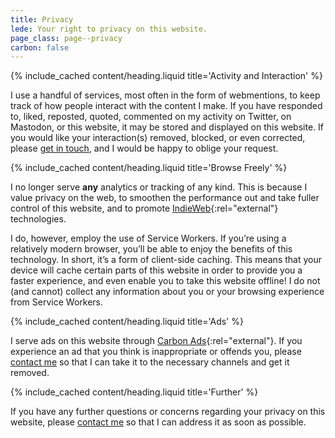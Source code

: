 ```yaml
---
title: Privacy
lede: Your right to privacy on this website.
page_class: page--privacy
carbon: false
---
```


{% include_cached content/heading.liquid title='Activity and Interaction' %}

I use a handful of services, most often in the form of webmentions, to keep track of how people interact with the content I make. If you have responded to, liked, reposted, quoted, commented on my activity on Twitter, on Mastodon, or this website, it may be stored and displayed on this website. If you would like your interaction(s) removed, blocked, or even corrected, please [get in touch](/contact), and I would be happy to oblige your request.


{% include_cached content/heading.liquid title='Browse Freely' %}

I no longer serve **any** analytics or tracking of any kind. This is because I value privacy on the web, to smoothen the performance out and take fuller control of this website, and to promote [IndieWeb](https://indieweb.org){:rel="external"} technologies.

I do, however, employ the use of Service Workers. If you’re using a relatively modern browser, you’ll be able to enjoy the benefits of this technology. In short, it’s a form of client-side caching. This means that your device will cache certain parts of this website in order to provide you a faster experience, and even enable you to take this website offline! I do not (and cannot) collect any information about you or your browsing experience from Service Workers.


{% include_cached content/heading.liquid title='Ads' %}

I serve ads on this website through [Carbon Ads](https://www.carbonads.net/){:rel="external"}. If you experience an ad that you think is inappropriate or offends you, please [contact me](/contact) so that I can take it to the necessary channels and get it removed.


{% include_cached content/heading.liquid title='Further' %}

If you have any further questions or concerns regarding your privacy on this website, please [contact me](/contact) so that I can address it as soon as possible.
